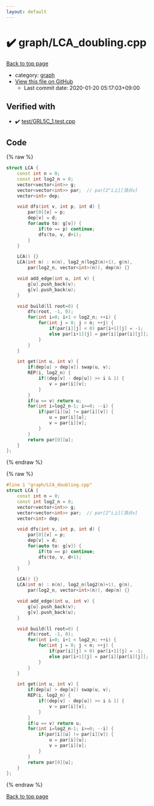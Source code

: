 ```yaml
---
layout: default
---
```


<!-- mathjax config similar to math.stackexchange -->
<script type="text/javascript" async
  src="https://cdnjs.cloudflare.com/ajax/libs/mathjax/2.7.5/MathJax.js?config=TeX-MML-AM_CHTML">
</script>
<script type="text/x-mathjax-config">
  MathJax.Hub.Config({
    TeX: { equationNumbers: { autoNumber: "AMS" }},
    tex2jax: {
      inlineMath: [ ['$','$'] ],
      processEscapes: true
    },
    "HTML-CSS": { matchFontHeight: false },
    displayAlign: "left",
    displayIndent: "2em"
  });
</script>

<script type="text/javascript" src="https://cdnjs.cloudflare.com/ajax/libs/jquery/3.4.1/jquery.min.js"></script>
<script src="https://cdn.jsdelivr.net/npm/jquery-balloon-js@1.1.2/jquery.balloon.min.js" integrity="sha256-ZEYs9VrgAeNuPvs15E39OsyOJaIkXEEt10fzxJ20+2I=" crossorigin="anonymous"></script>
<script type="text/javascript" src="../../assets/js/copy-button.js"></script>
<link rel="stylesheet" href="../../assets/css/copy-button.css" />


# :heavy_check_mark: graph/LCA_doubling.cpp

<a href="../../index.html">Back to top page</a>

* category: <a href="../../index.html#f8b0b924ebd7046dbfa85a856e4682c8">graph</a>
* <a href="{{ site.github.repository_url }}/blob/master/graph/LCA_doubling.cpp">View this file on GitHub</a>
    - Last commit date: 2020-01-20 05:17:03+09:00




## Verified with

* :heavy_check_mark: <a href="../../verify/test/GRL5C_1.test.cpp.html">test/GRL5C_1.test.cpp</a>


## Code

<a id="unbundled"></a>
{% raw %}
```cpp
struct LCA {
    const int n = 0;
    const int log2_n = 0;
    vector<vector<int>> g;
    vector<vector<int>> par;  // par[2^i上][頂点v]
    vector<int> dep;

    void dfs(int v, int p, int d) {
        par[0][v] = p;
        dep[v] = d;
        for(auto to: g[v]) {
            if(to == p) continue;
            dfs(to, v, d+1);
        }
    }

    LCA() {}
    LCA(int n) : n(n), log2_n(log2(n)+1), g(n),
        par(log2_n, vector<int>(n)), dep(n) {}

    void add_edge(int u, int v) {
        g[u].push_back(v);
        g[v].push_back(u);
    }

    void build(ll root=0) {
        dfs(root, -1, 0);
        for(int i=0; i+1 < log2_n; ++i) {
            for(int j = 0; j < n; ++j) {
                if(par[i][j] < 0) par[i+1][j] = -1;
                else par[i+1][j] = par[i][par[i][j]];
            }
        }
    }

    int get(int u, int v) {
        if(dep[u] > dep[v]) swap(u, v);
        REP(i, log2_n) {
            if((dep[v] - dep[u]) >> i & 1) {
                v = par[i][v];
            }
        }
        if(u == v) return u;
        for(int i=log2_n-1; i>=0; --i) {
            if(par[i][u] != par[i][v]) {
                u = par[i][u];
                v = par[i][v];
            }
        }
        return par[0][u];
    }
};

```
{% endraw %}

<a id="bundled"></a>
{% raw %}
```cpp
#line 1 "graph/LCA_doubling.cpp"
struct LCA {
    const int n = 0;
    const int log2_n = 0;
    vector<vector<int>> g;
    vector<vector<int>> par;  // par[2^i上][頂点v]
    vector<int> dep;

    void dfs(int v, int p, int d) {
        par[0][v] = p;
        dep[v] = d;
        for(auto to: g[v]) {
            if(to == p) continue;
            dfs(to, v, d+1);
        }
    }

    LCA() {}
    LCA(int n) : n(n), log2_n(log2(n)+1), g(n),
        par(log2_n, vector<int>(n)), dep(n) {}

    void add_edge(int u, int v) {
        g[u].push_back(v);
        g[v].push_back(u);
    }

    void build(ll root=0) {
        dfs(root, -1, 0);
        for(int i=0; i+1 < log2_n; ++i) {
            for(int j = 0; j < n; ++j) {
                if(par[i][j] < 0) par[i+1][j] = -1;
                else par[i+1][j] = par[i][par[i][j]];
            }
        }
    }

    int get(int u, int v) {
        if(dep[u] > dep[v]) swap(u, v);
        REP(i, log2_n) {
            if((dep[v] - dep[u]) >> i & 1) {
                v = par[i][v];
            }
        }
        if(u == v) return u;
        for(int i=log2_n-1; i>=0; --i) {
            if(par[i][u] != par[i][v]) {
                u = par[i][u];
                v = par[i][v];
            }
        }
        return par[0][u];
    }
};

```
{% endraw %}

<a href="../../index.html">Back to top page</a>

